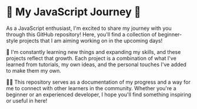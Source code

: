 
# 🚀 My JavaScript Journey 🌟

As a JavaScript enthusiast, I'm excited to share my journey with you through this GitHub repository! Here, you'll find a collection of beginner-style projects that I am aiming working on in the upcoming days!

🌱 I'm constantly learning new things and expanding my skills, and these projects reflect that growth. Each project is a combination of what I've learned from tutorials, my own ideas, and the personal touches I've added to make them my own.

👩‍💻 This repository serves as a documentation of my progress and a way for me to connect with other learners in the community. Whether you're a beginner or an experienced developer, I hope you'll find something inspiring or useful in here!
